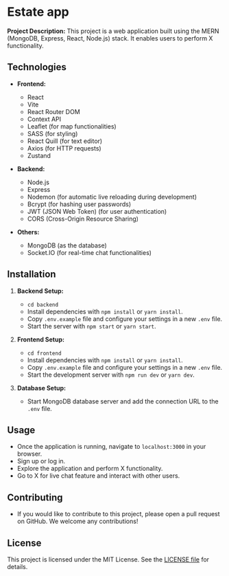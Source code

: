 # Estate app

**Project Description:** This project is a web application built using the MERN (MongoDB, Express, React, Node.js) stack. It enables users to perform X functionality.

## Technologies

- **Frontend:**
  - React
  - Vite
  - React Router DOM
  - Context API
  - Leaflet (for map functionalities)
  - SASS (for styling)
  - React Quill (for text editor)
  - Axios (for HTTP requests)
  - Zustand

- **Backend:**
  - Node.js
  - Express
  - Nodemon (for automatic live reloading during development)
  - Bcrypt (for hashing user passwords)
  - JWT (JSON Web Token) (for user authentication)
  - CORS (Cross-Origin Resource Sharing)

- **Others:**
  - MongoDB (as the database)
  - Socket.IO (for real-time chat functionalities)

## Installation

1. **Backend Setup:**
   - `cd backend`
   - Install dependencies with `npm install` or `yarn install`.
   - Copy `.env.example` file and configure your settings in a new `.env` file.
   - Start the server with `npm start` or `yarn start`.

2. **Frontend Setup:**
   - `cd frontend`
   - Install dependencies with `npm install` or `yarn install`.
   - Copy `.env.example` file and configure your settings in a new `.env` file.
   - Start the development server with `npm run dev` or `yarn dev`.

3. **Database Setup:**
   - Start MongoDB database server and add the connection URL to the `.env` file.

## Usage

- Once the application is running, navigate to `localhost:3000` in your browser.
- Sign up or log in.
- Explore the application and perform X functionality.
- Go to X for live chat feature and interact with other users.

## Contributing

- If you would like to contribute to this project, please open a pull request on GitHub. We welcome any contributions!

## License

This project is licensed under the MIT License. See the [LICENSE file](LICENSE) for details.

